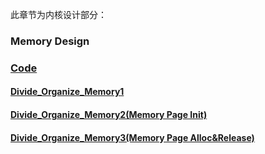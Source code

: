 此章节为内核设计部分：   
### Memory Design
### [Code](./HuOS4.0/)
#### [Divide_Organize_Memory1](./Divide_Organize_Memory1/README.md)
#### [Divide_Organize_Memory2(Memory Page Init)](./Divide_Organize_Memory2/README.md)
#### [Divide_Organize_Memory3(Memory Page Alloc&Release)](./Divide_Organize_Memory3/README.md)




